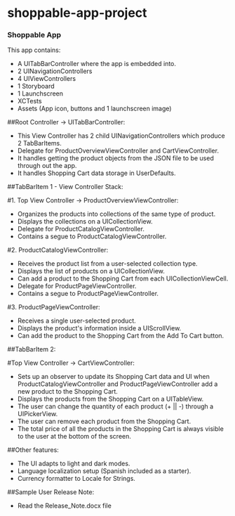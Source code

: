 # shoppable-app-project

### Shoppable App 

This app contains:

* A UITabBarController where the app is embedded into.
* 2 UINavigationControllers
* 4 UIViewControllers
* 1 Storyboard
* 1 Launchscreen
* XCTests 
* Assets (App icon, buttons and 1 launchscreen image)


##Root Controller -> UITabBarController:

* This View Controller has 2 child UINavigationControllers which produce 2 TabBarItems.
* Delegate for ProductOverviewViewController and CartViewController.
* It handles getting the product objects from the JSON file to be used through out the app.
* It handles Shopping Cart data storage in UserDefaults.


##TabBarItem 1 - View Controller Stack:

#1. Top View Controller -> ProductOverviewViewController:

* Organizes the products into collections of the same type of product.
* Displays the collections on a UICollectionView.
* Delegate for ProductCatalogViewController.
* Contains a segue to ProductCatalogViewController.

#2. ProductCatalogViewController:

* Receives the product list from a user-selected collection type.
* Displays the list of products on a UICollectionView.
* Can add a product to the Shopping Cart from each UICollectionViewCell.
* Delegate for ProductPageViewController.
* Contains a segue to ProductPageViewController.

#3. ProductPageViewController:

* Receives a single user-selected product.
* Displays the product's information inside a UIScrollView.
* Can add the product to the Shopping Cart from the Add To Cart button.


##TabBarItem 2:

#Top View Controller -> CartViewController:

* Sets up an observer to update its Shopping Cart data and UI when ProductCatalogViewController and ProductPageViewController add a new product to the Shopping Cart.
* Displays the products from the Shopping Cart on a UITableView.
* The user can change the quantity of each product (+ || -) through a UIPickerView.
* The user can remove each product from the Shopping Cart.
* The total price of all the products in the Shopping Cart is always visible to the user at the bottom of the screen.


##Other features:

* The UI adapts to light and dark modes.
* Language localization setup (Spanish included as a starter).
* Currency formatter to Locale for Strings.


##Sample User Release Note:

* Read the Release_Note.docx file








